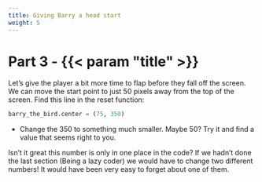 ```yaml
---
title: Giving Barry a head start
weight: 5
---
```


# Part 3 - {{< param "title" >}}

Let’s give the player a bit more time to flap before they fall off the screen. We can move the start point to just 50 pixels away from the top of the screen. Find this line in the reset function:

```python
barry_the_bird.center = (75, 350)
```

- Change the 350 to something much smaller. Maybe 50? Try it and find a value that seems right to you.

Isn’t it great this number is only in one place in the code? If we hadn’t done the last section (Being a lazy coder) we would have to change two different numbers! It would have been very easy to forget about one of them.